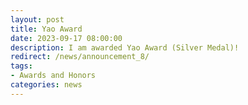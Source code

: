 ```yaml
---
layout: post
title: Yao Award
date: 2023-09-17 08:00:00
description: I am awarded Yao Award (Silver Medal)!
redirect: /news/announcement_8/
tags: 
- Awards and Honors
categories: news
---
```

